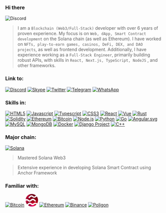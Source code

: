  ### Hi there
<img src="https://media.giphy.com/media/n1NLjLW22bhxUKCfyD/giphy.gif" width="60" title="Discord">

>I am a ``` Blockchain (Web3/Full-Stack) ``` developer with over 6 years of proven experience. My focus is on ``` Web, dApp, Smart Contract development ``` on the Solana chain (as well as Ethereum). I have worked on ``` NFTs, play-to-earn games, casinos, DeFi, DEX, and DAO projects ```, as well as frontend development. Additionally, I have experience working as a ``` Full-Stack Engineer ```, primarily building robust APIs, with skills in ``` React, Next.js, TypeScript, NodeJS ``` , and other frameworks.

### Link to:
<a href = "https://discord.com/channels/@user/1169601798970036317"><img src="https://edent.github.io/SuperTinyIcons/images/svg/discord.svg" width="30" title="Discord"></a>
<a href = "https://web.skype.com/8:live:.cid.27aeb1981557f74c?inviteId=yG5gKNXqR69e&correlationId=d1e155b3-f289-4269-b589-b4a9c6b75bd6"><img src="https://edent.github.io/SuperTinyIcons/images/svg/skype.svg" width="30" title="Skype"></a>
<a href = "https://twitter.com/sol_maxi_dev"><img src="https://edent.github.io/SuperTinyIcons/images/svg/twitter.svg" width="30" title="Twitter"></a>
<a href = "https://t.me/HarmoniTechTeam"><img src="https://edent.github.io/SuperTinyIcons/images/svg/telegram.svg" width="30" title="Telegram"></a>
<a href = "https://wa.me/13137423660"><img src="https://edent.github.io/SuperTinyIcons/images/svg/whatsapp.svg" width="30" title="WhatsApp"></a>
### Skills in:
<a href = "#"><img src="https://edent.github.io/SuperTinyIcons/images/svg/html5.svg" width="30" title="HTML5"></a>
<a href = "#"><img src="https://edent.github.io/SuperTinyIcons/images/svg/javascript.svg" width="30" title="Javascript"></a>
<a href = "#"><img src="https://edent.github.io/SuperTinyIcons/images/svg/typescript.svg" width="30" title="Typescript"></a>
<a href = "#"><img src="https://edent.github.io/SuperTinyIcons/images/svg/css3.svg" width="30" title="CSS3"></a>
<a href = "#"><img src="https://edent.github.io/SuperTinyIcons/images/svg/react.svg" width="30" title="React"></a>
<a href = "#"><img src="https://edent.github.io/SuperTinyIcons/images/svg/vue.svg" width="30" title="Vue"></a>
<a href = "#"><img src="https://edent.github.io/SuperTinyIcons/images/svg/rust.svg" width="30" title="Rust"></a>
<a href = "#"><img src="https://edent.github.io/SuperTinyIcons/images/svg/solidity.svg" width="30" title="Solidity"></a>
<a href = "#"><img src="https://edent.github.io/SuperTinyIcons/images/svg/ethereum.svg" width="30" title="Ethereum"></a>
<a href = "#"><img src="https://edent.github.io/SuperTinyIcons/images/svg/bitcoin.svg" width="30" title="Bitcoin"></a>
<a href = "#"><img src="https://edent.github.io/SuperTinyIcons/images/svg/nodejs.svg" width="30" title="Node.js"></a>
<a href = "#"><img src="https://edent.github.io/SuperTinyIcons/images/svg/python.svg" width="30" title="Python"></a>
<a href = "#"><img src="https://edent.github.io/SuperTinyIcons/images/svg/go.svg" width="30" title="Go"></a>
<a href = "#"><img src="https://edent.github.io/SuperTinyIcons/images/svg/angular.svg" width="30" title="Angular.svg"></a>
<a href = "#"><img src="https://edent.github.io/SuperTinyIcons/images/svg/mysql.svg" width="30" title="MySQL"></a>
<a href = "#"><img src="https://edent.github.io/SuperTinyIcons/images/svg/mongodb.svg" width="30" title="MongoDB"></a>
<a href = "#"><img src="https://edent.github.io/SuperTinyIcons/images/svg/docker.svg" width="30" title="Docker"></a>
<a href = "#"><img src="https://edent.github.io/SuperTinyIcons/images/svg/djangoproject.svg" width="30" title="Django Project"></a>
<a href = "#"><img src="https://edent.github.io/SuperTinyIcons/images/svg/cplusplus.svg" width="30" title="C++"></a>
### Major chain:
<a href = "#"><img src="https://camo.githubusercontent.com/bb5fb828a63292e68a53977854a258e04976ed0b334cb705767d968c6231bb2a/68747470733a2f2f7365656b6c6f676f2e636f6d2f696d616765732f532f736f6c616e612d736f6c2d6c6f676f2d313238323841443233442d7365656b6c6f676f2e636f6d2e706e673f763d363337393434343438383930303030303030" width="40" title="Solana"></a>
> Mastered Solana Web3

> Extensive experience in developing Solana Smart Contract using Anchor Framework
### Familiar with: 
<a href = "#"><img src="https://camo.githubusercontent.com/935fa4512112cfcf3294394737dfc998e43074ed75d0c78cf4495e4e750b3c69/68747470733a2f2f7265732e636f696e70617065722e636f6d2f636f696e70617065722f626974636f696e5f6274635f6c6f676f5f363263353962383237652e706e67" width="40" title="Bitcoin"></a>
<a href = "#"><img src="https://github.com/HarmoniTech/HarmoniTech/raw/main/img/logo/Sei.png" width="40" title="SEI"></a>
<a href = "#"><img src="https://camo.githubusercontent.com/a558c697f75b1838c22714b488119106d83d8238a9344b8c0c8dad418729f8f7/68747470733a2f2f7365656b6c6f676f2e636f6d2f696d616765732f452f657468657265756d2d6c6f676f2d454336434442413435422d7365656b6c6f676f2e636f6d2e706e67" width="40" title="Ethereum"></a>
<a href = "#"><img src="https://camo.githubusercontent.com/34e04aaeafcd472a67b3929396aaefdac0769dae7c000ef6f3f71ddc2142fb04/68747470733a2f2f7365656b6c6f676f2e636f6d2f696d616765732f422f62696e616e63652d636f696e2d626e622d6c6f676f2d434439344343364433312d7365656b6c6f676f2e636f6d2e706e67" width="40" title="Binance"></a>
<a href = "#"><img src="https://camo.githubusercontent.com/83bdc2eb7ff097fb44861060babe079c3b009040f7d807156b4f4b6a82be2af5/68747470733a2f2f7365656b6c6f676f2e636f6d2f696d616765732f502f706f6c79676f6e2d6d617469632d6c6f676f2d314446444133413341382d7365656b6c6f676f2e636f6d2e706e67" width="40" title="Poligon"></a>
